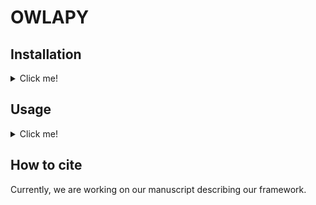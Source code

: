 # OWLAPY

## Installation
<details><summary> Click me! </summary>

### Installation from Source
``` bash
git clone https://github.com/dice-group/owlapy
conda create -n temp_owlapy python=3.10.13 --no-default-packages && conda activate temp_owlapy && pip3 install -e .
```
or
```bash
pip3 install owlapy
```
</details>

## Usage
<details><summary> Click me! </summary>

In this example we start with a simple atomic class expression and move to some more complex 
ones and finally render and print the last of them in description logics syntax.

```python
from owlapy.render import DLSyntaxObjectRenderer
from owlapy.model import IRI, OWLClass, OWLObjectProperty, OWLObjectSomeValuesFrom, \
                         OWLObjectIntersectionOf
from owlapy.owl2sparql.converter import owl_expression_to_sparql

# Create an IRI object using the iri as a string for 'male' class.
male_iri = IRI.create('http://example.com/society#male')

# Create the male class
male = OWLClass(male_iri)

# Create an object property using the iri as a string for 'hasChild' property.
hasChild = OWLObjectProperty(IRI.create('http://example.com/society#hasChild'))

# Create an existential restrictions
males_with_children = OWLObjectSomeValuesFrom(hasChild, male)

# Let's make it more complex by intersecting with another class
teacher = OWLClass(IRI.create('http://example.com/society#teacher'))
male_teachers_with_children = OWLObjectIntersectionOf([males_with_children, teacher])

# You can render and print owl class expressions in description logics syntax
print(DLSyntaxObjectRenderer().render(male_teachers_with_children)) 
# (∃ hasChild.male) ⊓ teacher
print(owl_expression_to_sparql("?x", male_teachers_with_children))
#  SELECT DISTINCT ?x WHERE {  ?x <http://example.com/society#hasChild> ?s_1 . ?s_1 a <http://example.com/society#male> . ?x a <http://example.com/society#teacher> .  } }
```
For more, you can check the [API documentation](https://ontolearn-docs-dice-group.netlify.app/autoapi/owlapy/#module-owlapy).


Every OWL object that can be used to classify individuals, is considered a class expression and 
inherits from [OWLClassExpression](https://ontolearn-docs-dice-group.netlify.app/autoapi/owlapy/model/#owlapy.model.OWLClassExpression) 
class. In the above examples we have introduced 3 types of class expressions: 
- [OWLClass](https://ontolearn-docs-dice-group.netlify.app/autoapi/owlapy/model/#owlapy.model.OWLClass), 
- [OWLObjectSomeValuesFrom](https://ontolearn-docs-dice-group.netlify.app/autoapi/owlapy/model/#owlapy.model.OWLObjectSomeValuesFrom)
- [OWLObjectIntersectionOf](https://ontolearn-docs-dice-group.netlify.app/autoapi/owlapy/model/#owlapy.model.OWLObjectIntersectionOf).

Like we showed in this example, you can create all kinds of class expressions using the 
OWL objects in [owlapy model](https://ontolearn-docs-dice-group.netlify.app/autoapi/owlapy/model/#module-owlapy.model).
</details>

## How to cite
Currently, we are working on our manuscript describing our framework.
